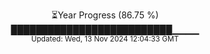 <p align="center">
⏳Year Progress (86.75 %)<br>
██████████████████████████▁▁▁▁ <br>
<sub>Updated: Wed, 13 Nov 2024 12:04:33 GMT</sub>
</p>

